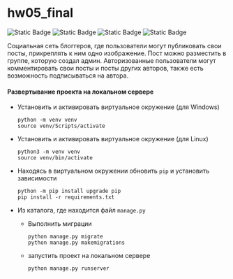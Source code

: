 # hw05_final

![Static Badge](https://img.shields.io/badge/python-3.9.10-blue?style=for-the-badge&logo=python&labelColor=yellow) ![Static Badge](https://img.shields.io/badge/django-%25?style=for-the-badge&logo=django) ![Static Badge](https://img.shields.io/badge/pillow-blue?style=for-the-badge) ![Static Badge](https://img.shields.io/badge/sqlite3-pink?style=for-the-badge&color=337CCF)







Социальная сеть блоггеров, где пользователи могут публиковать свои посты, 
прикреплять к ним одно изображение. Пост можно разместить в группе, которую
создал админ. Авторизованные пользователи могут комментировать свои посты и 
посты других авторов, также есть возможность подписываться на автора.

#### Развертывание проекта на локальном сервере

* Установить и активировать виртуальное окружение (для Windows)
  ```
  python -m venv venv
  source venv/Scripts/activate
  ```

* Установить и активировать виртуальное окружение (для Linux)
  ```
  python3 -m venv venv
  source venv/bin/activate
  ```

* Находясь в виртуальном окружении обновить `pip` и установить зависимости
  ```
  python -m pip install upgrade pip
  pip install -r requirements.txt
  ```

* Из каталога, где находится файл `manage.py` 
  - Выполнить миграции
      ```
      python manage.py migrate
      python manage.py makemigrations
      ```
  - запустить проект на локальном сервере
      ```
      python manage.py runserver
      ```